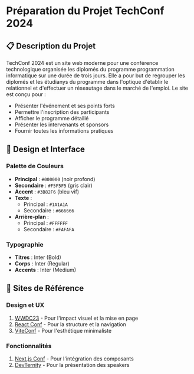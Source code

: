 # Préparation du Projet TechConf 2024

## 📋 Description du Projet

TechConf 2024 est un site web moderne pour une conférence technologique organisée les diplomés du programme programmation informatique sur une durée de trois jours. Elle a pour but de regrouper les diplomés et les étudianys du programme dans l'optique d'établir le relationnel et d'effectuer un réseautage dans le marché de l'emploi.
Le site est conçu pour :
- Présenter l'événement et ses points forts
- Permettre l'inscription des participants
- Afficher le programme détaillé
- Présenter les intervenants et sponsors
- Fournir toutes les informations pratiques

## 🎨 Design et Interface

### Palette de Couleurs
- **Principal** : `#000000` (noir profond)
- **Secondaire** : `#F5F5F5` (gris clair)
- **Accent** : `#3B82F6` (bleu vif)
- **Texte** : 
  - Principal : `#1A1A1A`
  - Secondaire : `#666666`
- **Arrière-plan** :
  - Principal : `#FFFFFF`
  - Secondaire : `#FAFAFA`

### Typographie
- **Titres** : Inter (Bold)
- **Corps** : Inter (Regular)
- **Accents** : Inter (Medium)

## 🔗 Sites de Référence

### Design et UX
1. [WWDC23](https://developer.apple.com/wwdc23/) - Pour l'impact visuel et la mise en page
2. [React Conf](https://conf.reactjs.org/) - Pour la structure et la navigation
3. [ViteConf](https://viteconf.org/) - Pour l'esthétique minimaliste

### Fonctionnalités
1. [Next.js Conf](https://nextjs.org/conf) - Pour l'intégration des composants
2. [DevTernity](https://devternity.com/) - Pour la présentation des speakers

